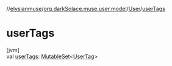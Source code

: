 //[elysianmuse](../../../index.md)/[org.darkSolace.muse.user.model](../index.md)/[User](index.md)/[userTags](user-tags.md)

# userTags

[jvm]\
val [userTags](user-tags.md): [MutableSet](https://kotlinlang.org/api/latest/jvm/stdlib/kotlin.collections/-mutable-set/index.html)&lt;[UserTag](../-user-tag/index.md)&gt;

